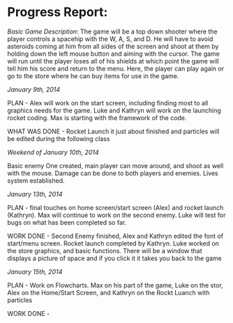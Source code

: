 **Progress Report:**
================
*Basic Game Description*:
The game will be a top down shooter where the player controls a spacehip with the W, A, S, and D. He will have to avoid asteroids coming at him from all sides of the screen and shoot at them by holding down the left mouse button and aiming with the cursor.  The game will run until the player loses all of his shields at which point the game will tell him his score and return to the menu.  Here, the player can play again or go to the store where he can buy items for use in the game.

*January 9th, 2014*

PLAN - Alex will work on the start screen, including finding most to all graphics needs for the game. Luke and
Kathryn will work on the launching rocket coding. Max is starting with the framework of the code.

WHAT WAS DONE - Rocket Launch it just about finished and particles will be edited during the following class


*Weekend of January 10th, 2014*

Basic enemy One created, main player can move around, and shoot as well with the mouse. Damage can be done to both players and enemies. Lives system established.


*January 13th, 2014*

PLAN - final touches on home screen/start screen (Alex) and rocket launch (Kathryn). Max will continue to work on the second enemy. Luke will test for bugs on what has been completed so far.

WORK DONE - Second Enemy finished, Alex and Kathryn edited the font of start/menu screen. Rocket launch completed by Kathryn. Luke worked on the store graphics, and basic functions. There will be a window that displays a picture of space and if you click it it takes you back to the game

*January 15th, 2014*

PLAN - Work on Flowcharts. Max on his part of the game, Luke on the stor, Alex on the Home/Start Screen, and Kathryn on the Rockt Luanch with particles

WORK DONE - 
